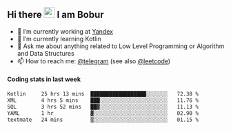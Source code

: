 ## Hi there <img src="https://media.giphy.com/media/hvRJCLFzcasrR4ia7z/giphy.gif" width="25px" height="25px"> I am Bobur

- 💼 I’m currently working at [Yandex](https://yandex.ru/)
- 🌱 I’m currently learning Kotlin
- 💬 Ask me about anything related to Low Level Programming or Algorithm and Data Structures
- 📫 How to reach me: [@telegram](https://t.me/octoant) (see also [@leetcode](https://leetcode.com/octoant/))    

#### Coding stats in last week

<!--START_SECTION:waka-->

```txt
Kotlin     25 hrs 13 mins  ██████████████████░░░░░░░   72.38 %
XML        4 hrs 5 mins    ███░░░░░░░░░░░░░░░░░░░░░░   11.76 %
SQL        3 hrs 52 mins   ██▓░░░░░░░░░░░░░░░░░░░░░░   11.13 %
YAML       1 hr            ▓░░░░░░░░░░░░░░░░░░░░░░░░   02.90 %
textmate   24 mins         ▒░░░░░░░░░░░░░░░░░░░░░░░░   01.15 %
```

<!--END_SECTION:waka-->

